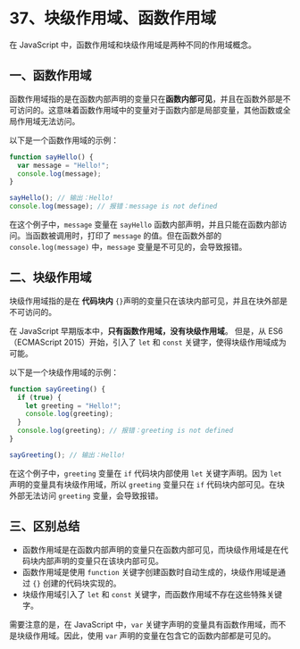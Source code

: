 # 37、块级作用域、函数作用域

在 JavaScript 中，函数作用域和块级作用域是两种不同的作用域概念。

## 一、函数作用域

函数作用域指的是在函数内部声明的变量只在**函数内部可见**，并且在函数外部是不可访问的。这意味着函数作用域中的变量对于函数内部是局部变量，其他函数或全局作用域无法访问。

以下是一个函数作用域的示例：

```javascript
function sayHello() {
  var message = "Hello!";
  console.log(message);
}

sayHello(); // 输出：Hello!
console.log(message); // 报错：message is not defined
```

在这个例子中，`message` 变量在 `sayHello` 函数内部声明，并且只能在函数内部访问。当函数被调用时，打印了 `message` 的值。但在函数外部的 `console.log(message)` 中，`message` 变量是不可见的，会导致报错。

## 二、块级作用域

块级作用域指的是在 **代码块内** `{}`声明的变量只在该块内部可见，并且在块外部是不可访问的。

在 JavaScript 早期版本中，**只有函数作用域，没有块级作用域**。 但是，从 ES6（ECMAScript 2015）开始，引入了 `let` 和 `const` 关键字，使得块级作用域成为可能。

以下是一个块级作用域的示例：

```javascript
function sayGreeting() {
  if (true) {
    let greeting = "Hello!";
    console.log(greeting);
  }
  console.log(greeting); // 报错：greeting is not defined
}

sayGreeting(); // 输出：Hello!
```

在这个例子中，`greeting` 变量在 `if` 代码块内部使用 `let` 关键字声明。因为 `let` 声明的变量具有块级作用域，所以 `greeting` 变量只在 `if` 代码块内部可见。在块外部无法访问 `greeting` 变量，会导致报错。

## 三、区别总结

- 函数作用域是在函数内部声明的变量只在函数内部可见，而块级作用域是在代码块内部声明的变量只在该块内部可见。
- 函数作用域是使用 `function` 关键字创建函数时自动生成的，块级作用域是通过 `{}` 创建的代码块实现的。
- 块级作用域引入了 `let` 和 `const` 关键字，而函数作用域不存在这些特殊关键字。

需要注意的是，在 JavaScript 中，`var` 关键字声明的变量具有函数作用域，而不是块级作用域。因此，使用 `var` 声明的变量在包含它的函数内部都是可见的。
